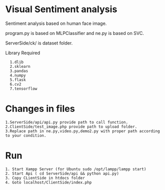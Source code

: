 # Visual Sentiment analysis 
Sentiment analysis based on human face image.

program.py is based on MLPClassifier and ne.py is based on SVC.

ServerSide/ck/ is dataset folder.

Library Required

      1.dlib
      2.sklearn
      3.pandas
      4.numpy
      5.flask
      6.cv2
      7.tensorflow

# Changes in files

    1.ServerSide/api/api.py provide path to call function.
    2.ClientSide/test_image.php provide path to upload folder.
    3.Replace path in ne.py,video.py,demo2.py with proper path according to your condition.
    
# Run

    1. Start Xampp Server (for Ubuntu sudo /opt/lampp/lampp start)
    2. Start Api ( cd ServerSide/api && python api.py)
    3. Copy CLientSide in htdocs folder
    4. Goto localhost/ClientSide/index.php
   
    





